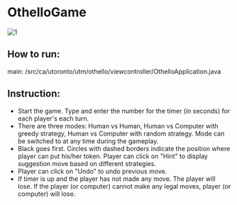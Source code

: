 # OthelloGame
![1](https://user-images.githubusercontent.com/77714062/112713022-d4a71a80-8f0d-11eb-9e8f-38a898853ca5.png)
## How to run: 
main: /src/ca/utoronto/utm/othello/viewcontroller/OthelloApplication.java
## Instruction:
- Start the game. Type and enter the number for the timer (in seconds) for each player's each turn.
- There are three modes: Human vs Human, Human vs Computer with greedy strategy, Human vs Computer with random strategy. Mode can be switched to at any time during the gameplay.
- Black goes first. Circles with dashed borders indicate the position where player can put his/her token. Player can click on "Hint" to display suggestion move based on different strategies.
- Player can click on "Undo" to undo previous move.
- If timer is up and the player has not made any move. The player will lose. If the player (or computer) cannot make any legal moves, player (or computer) will lose.


